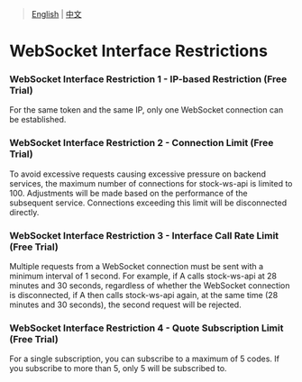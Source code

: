 > [English](./interface_limitation.md) | [中文](./interface_limitation_cn.md)

# WebSocket Interface Restrictions

### WebSocket Interface Restriction 1 - IP-based Restriction (Free Trial)
For the same token and the same IP, only one WebSocket connection can be established.

### WebSocket Interface Restriction 2 - Connection Limit (Free Trial)
To avoid excessive requests causing excessive pressure on backend services, the maximum number of connections for stock-ws-api is limited to 100. Adjustments will be made based on the performance of the subsequent service. Connections exceeding this limit will be disconnected directly.

### WebSocket Interface Restriction 3 - Interface Call Rate Limit (Free Trial)
Multiple requests from a WebSocket connection must be sent with a minimum interval of 1 second. For example, if A calls stock-ws-api at 28 minutes and 30 seconds, regardless of whether the WebSocket connection is disconnected, if A then calls stock-ws-api again, at the same time (28 minutes and 30 seconds), the second request will be rejected.

### WebSocket Interface Restriction 4 - Quote Subscription Limit (Free Trial)
For a single subscription, you can subscribe to a maximum of 5 codes. If you subscribe to more than 5, only 5 will be subscribed to.
